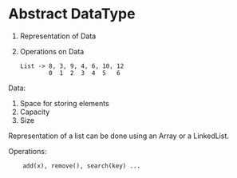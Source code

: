 # Abstract DataType

1.  Representation of Data
2.  Operations on Data

        List -> 8, 3, 9, 4, 6, 10, 12
                0  1  2  3  4  5   6

Data:

1. Space for storing elements
2. Capacity
3. Size

Representation of a list can be done using an Array or a LinkedList.

Operations:

        add(x), remove(), search(key) ...
